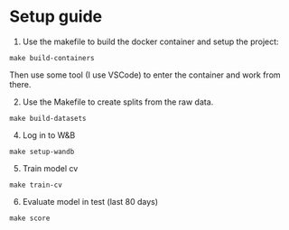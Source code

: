 # Setup guide

1. Use the makefile to build the docker container and setup the project:

```
make build-containers
```

Then use some tool (I use VSCode) to enter the container and work from there.

2. Use the Makefile to create splits from the raw data.
```
make build-datasets
```

4. Log in to W&B
```
make setup-wandb
```
5.  Train model cv
```
make train-cv
```

6. Evaluate model in test (last 80 days)
```
make score
```